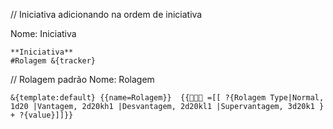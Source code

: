 // Iniciativa adicionando na ordem de iniciativa

Nome: Iniciativa
```
**Iniciativa**
#Rolagem &{tracker}
```

// Rolagem padrão
Nome: Rolagem
```
&{template:default} {{name=Rolagem}}  {{🐉🎲🏰 =[[ ?{Rolagem Type|Normal, 1d20 |Vantagem, 2d20kh1 |Desvantagem, 2d20kl1 |Supervantagem, 3d20k1 }  + ?{value}]]}}
```
